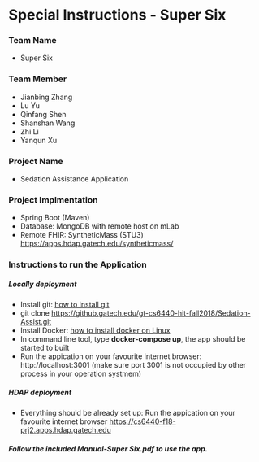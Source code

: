 # Special Instructions - Super Six

### Team Name
* Super Six

### Team Member
* Jianbing Zhang
* Lu Yu
* Qinfang Shen
* Shanshan Wang
* Zhi Li
* Yanqun Xu

### Project Name
* Sedation Assistance Application

### Project Implmentation
* Spring Boot (Maven)
* Database: MongoDB with remote host on mLab
* Remote FHIR: SyntheticMass (STU3)   https://apps.hdap.gatech.edu/syntheticmass/

### Instructions to run the Application
##### Locally deployment
* Install git: [how to install git](https://git-scm.com/downloads)
* git clone https://github.gatech.edu/gt-cs6440-hit-fall2018/Sedation-Assist.git
* Install Docker: [how to install docker on Linux](https://docs.docker.com/install/overview/)
* In command line tool, type **docker-compose up**, the app should be started to built
* Run the appication on your favourite internet browser: http://localhost:3001 (make sure port 3001 is not occupied by other process in your operation systmem)

##### HDAP deployment
* Everything should be already set up: Run the appication on your favourite internet browser https://cs6440-f18-prj2.apps.hdap.gatech.edu

##### Follow the included **Manual-Super Six.pdf** to use the app.

